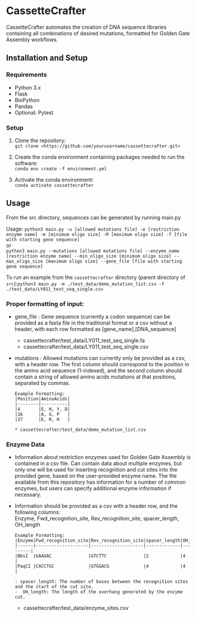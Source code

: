 # CassetteCrafter
CassetteCrafter automates the creation of DNA sequence libraries containing all combinations of desired mutations, formatted for Golden Gate Assembly workflows.

## Installation and Setup

### Requirements

- Python 3.x
- Flask 
- BioPython
- Pandas
- Optional: Pytest
  
### Setup

1. Clone the repository:  
   `git clone <https://github.com/yourusername/cassettecrafter.git>`

2. Create the conda environment containing packages needed to run the software:   
 `conda env create -f environment.yml`

3. Activate the conda environment:  
   `conda activate cassettecrafter`

## Usage
From the src directory, sequences can be generated by running main.py

Usage:  `python3 main.py -u [allowed mutations file] -e [restriction enzyme name] -m [minimum oligo size] -M [maximum oligo size] -f [file with starting gene sequence]`  
or  
`python3 main.py --mutations [allowed mutations file] --enzyme_name [restriction enzyme name] --min_oligo_size [minimum oligo size] --max_oligo_size [maximum oligo size] --gene_file [file with starting gene sequence]`

To run an example from the `cassettecrafter` directory (parent directory of `src`):`python3 main.py -m ./test_data/demo_mutation_list.csv -f ./test_data/LY011_test_seq_single.csv`

### Proper formatting of input:
* gene_file : Gene sequence (currently a codon sequence) can be provided as a fasta file in the traditional format or a csv without a header, with each row formatted as [gene_name],[DNA_sequence]
    * cassettecrafter/test_data/LY011_test_seq_single.fa
    * cassettecrafter/test_data/LY011_test_seq_single.csv
* mutations : Allowed mutations can currently only be provided as a csv, with a header row. The first column should correspond to the position in the amino acid sequence (1-indexed), and the second column should contain a string of allowed amino acids mutations at that positions, separated by commas.

      
      Example Formatting:  
      |Position|AminoAcids|
      |--------|----------|
      |4       |E, H, Y, D|
      |16      |A, G, P   |
      |27      |E, R, H   |

      * cassettecrafter/test_data/demo_mutation_list.csv
 
### Enzyme Data
* Information about restriction enzymes used for Golden Gate Assembly is contained in a csv file. Can contain data about multiple enzymes, but only one will be used for inserting recognition and cut sites into the provided gene, based on the user-provided enzyme name. The file available from this repository has information for a number of common enzymes, but users can specify additional enzyme information if necessary.
* Information should be provided as a csv with a header row, and the following columns:  
  Enzyme, Fwd_recognition_site, Rev_recognition_site, spacer_length, OH_length  
  
      Example Formatting:
      |Enzyme|Fwd_recognition_site|Rev_recognition_site|spacer_length|OH_length|
      |------|--------------------|--------------------|-------------|---------|
      |BbsI  |GAAGAC              |GTCTTC              |2            |4        |
      |PaqCI |CACCTGC             |GTGGACG             |4            |4        |
  
      - spacer_length: The number of bases between the recognition sites and the start of the cut site.
      -  OH_length: The length of the overhang generated by the enzyme cut.
  * cassettecrafter/test_data/enzyme_sites.csv  

